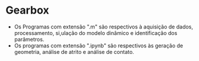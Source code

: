 # Gearbox
- Os Programas com extensão ".m" são respectivos à aquisição de dados, processamento, si,ulação do modelo dinâmico e identificação dos parâmetros.
- Os programas com extensão ".ipynb" são respectivos às geração de geometria, análise de atrito e análise de contato.
